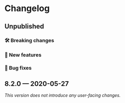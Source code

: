 # Changelog

## Unpublished

### 🛠 Breaking changes

### 🎉 New features

### 🐛 Bug fixes

## 8.2.0 — 2020-05-27

*This version does not introduce any user-facing changes.*
